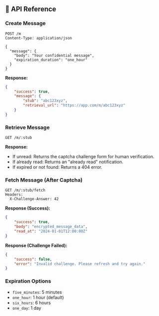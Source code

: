 ## :satellite: API Reference

### Create Message

```http
POST /m
Content-Type: application/json

{
  "message": {
    "body": "Your confidential message",
    "expiration_duration": "one_hour"
  }
}
```

**Response:**

```json
{
    "success": true,
    "message": {
        "stub": "abc123xyz",
        "retrieval_url": "https://app.com/m/abc123xyz"
    }
}
```

### Retrieve Message

```http
GET /m/:stub
```

**Response:**

- If unread: Returns the captcha challenge form for human verification.
- If already read: Returns an "already read" notification.
- If expired or not found: Returns a 404 error.

### Fetch Message (After Captcha)

```http
GET /m/:stub/fetch
Headers:
  X-Challenge-Answer: 42
```

**Response (Success):**

```json
{
    "success": true,
    "body": "encrypted_message_data",
    "read_at": "2024-01-01T12:00:00Z"
}
```

**Response (Challenge Failed):**

```json
{
    "success": false,
    "error": "Invalid challenge. Please refresh and try again."
}
```

### Expiration Options

- `five_minutes`: 5 minutes
- `one_hour`: 1 hour (default)
- `six_hours`: 6 hours
- `one_day`: 1 day
